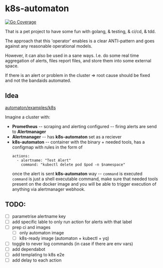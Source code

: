 # k8s-automaton

[![Go Coverage](https://github.com/Evedel/automaton/wiki/coverage.svg)](https://raw.githack.com/wiki/Evedel/automaton/coverage.html)

That is a pet project to have some fun with golang, & testing, & ci/cd, & tdd.

The approach that this 'operator' enables is a clear ANTI-pattern and goes against any reasonable operational models.

However, it can also be used in a sane ways. I.e. do some real time aggregation of alerts, files report files, and store them into some external space. 

If there is an alert or problem in the cluster => root cause should be fixed and not the bandaids automated.

## Idea
[automaton/examples/k8s](https://github.com/Evedel/automaton/tree/main/examples/k8s)

Imagine a cluster with:
 - **Prometheus** -- scraping and alerting configured -- firing alerts are send to **Alertmanager**
 - **Alertmanager** -- has **k8s-automaton** set as a reciever
 - **k8s-automaton** -- container with the binary + needed tools, has a configmap with rules in the form of
    ```
    actions:
      - alertname: "Test Alert"
        command: "kubectl delete pod $pod -n $namespace"
    ```
    once the alert is sent **k8s-automaton** way -- `command` is executed
    `command` is just a shell executable command, make sure that needed tools present on the docker image and you will be able to trigger execution of anything via alertmanager webhook.

## TODO:
- [ ] parametrise alertname key
- [ ] add specific lable to only run action for alerts with that label
- [ ] prep ci and images
    - [ ] only automaton image
    - [ ] k8s-ready image (automaton + kubectl + yq)
- [ ] toggle to never log commands (in case if there are env vars)
- [ ] add dependabot
- [ ] add templating to k8s e2e
- [ ] add delay to each action
